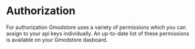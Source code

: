# Authorization

For authorization Gmodstore uses a variety of permissions which you can assign to your api keys individually.
An up-to-date list of these permissions is available on your Gmodstore dasboard.
